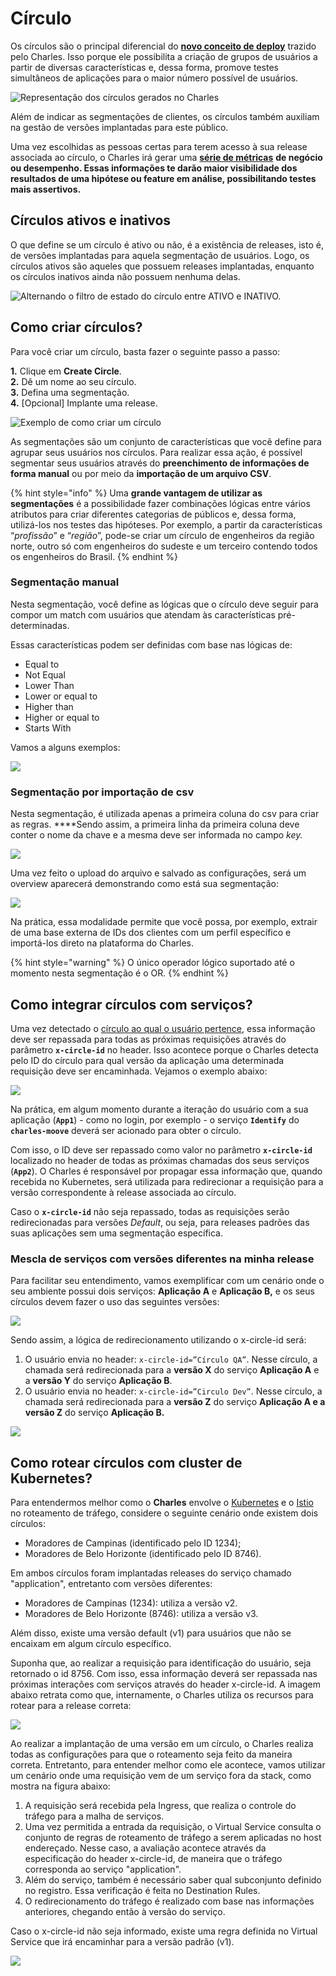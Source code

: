 # Círculo

Os círculos são o principal diferencial do [**novo conceito de deploy**](https://meet.google.com/linkredirect?authuser=0&dest=https%3A%2F%2Fdocs.charlescd.io%2Ffaq-1%2Fconceito-de-deploy-em-circulos) trazido pelo Charles. Isso porque ele possibilita a criação de grupos de usuários a partir de diversas características e, dessa forma, promove testes simultâneos de aplicações para o maior número possível de usuários.

![Representa&#xE7;&#xE3;o dos c&#xED;rculos gerados no Charles](../.gitbook/assets/circles_bg_white.jpg)

Além de indicar as segmentações de clientes, os círculos também auxiliam na gestão de versões implantadas para este público.

Uma vez escolhidas as pessoas certas para terem acesso à sua release associada ao círculo, o Charles irá gerar uma [**série de métricas**](https://meet.google.com/linkredirect?authuser=0&dest=https%3A%2F%2Fdocs.charlescd.io%2Freferencia-1%2Fmetricas) ****de negócio ou desempenho. Essas informações te darão maior visibilidade dos resultados de uma hipótese ou feature em análise, possibilitando testes mais assertivos**.**

## Círculos ativos e inativos

O que define se um círculo é ativo ou não, é a existência de releases, isto é, de versões implantadas para aquela segmentação de usuários. Logo, os círculos ativos são aqueles que possuem releases implantadas, enquanto os círculos inativos ainda não possuem nenhuma delas.

![Alternando o filtro de estado do c&#xED;rculo entre ATIVO e INATIVO.](../.gitbook/assets/chrome-capture-2-.gif)

## Como criar círculos?

Para você criar um círculo, basta fazer o seguinte passo a passo:

**1.** Clique em **Create Circle**.  
**2.** Dê um nome ao seu círculo.  
**3.** Defina uma segmentação.  
**4.** \[Opcional\] Implante uma release.

![Exemplo de como criar um c&#xED;rculo](../.gitbook/assets/criar-circulo.gif)

As segmentações são um conjunto de características que você define para agrupar seus usuários nos círculos. Para realizar essa ação, é possível segmentar seus usuários através do **preenchimento de informações de forma manual** ou por meio da **importação de um arquivo CSV**.

{% hint style="info" %}
Uma **grande vantagem de utilizar as segmentações** é a possibilidade fazer combinações lógicas entre vários atributos para criar diferentes categorias de públicos e, dessa forma, utilizá-los nos testes das hipóteses. Por exemplo, a partir da características “_profissão_” e “_região_”, pode-se criar um círculo de engenheiros da região norte, outro só com engenheiros do sudeste e um terceiro contendo todos os engenheiros do Brasil.
{% endhint %}

### **Segmentação manual**

Nesta segmentação, você define as lógicas que o círculo deve seguir para compor um match com usuários que atendam às características pré-determinadas.

Essas características podem ser definidas com base nas lógicas de:

* Equal to
* Not Equal
* Lower Than
* Lower or equal to
* Higher than
* Higher or equal to
* Starts With

Vamos a alguns exemplos:

![](../.gitbook/assets/chrome-capture-1-.jpg)

### **Segmentação por importação de csv**

Nesta segmentação, é utilizada apenas a primeira coluna do csv para criar as regras. ****Sendo assim, a primeira linha da primeira coluna deve conter o nome da chave e a mesma deve ser informada no campo _key._

![](../.gitbook/assets/image%20%282%29.png)

Uma vez feito o upload do arquivo e salvado as configurações, será um overview aparecerá demonstrando como está sua segmentação:

![](../.gitbook/assets/image%20%281%29.png)

Na prática, essa modalidade permite que você possa, por exemplo, extrair de uma base externa de IDs dos clientes com um perfil específico e importá-los direto na plataforma do Charles. 

{% hint style="warning" %}
O único operador lógico suportado até o momento nesta segmentação é o OR.
{% endhint %}

## Como integrar círculos com serviços?

Uma vez detectado o [círculo ao qual o usuário pertence](https://app.gitbook.com/@zup-products/s/charles/v/v1.6/circulos/como-identificar-os-circulos), essa informação deve ser repassada para todas as próximas requisições através do parâmetro **`x-circle-id`** no header. Isso acontece porque o Charles detecta pelo ID do círculo para qual versão da aplicação uma determinada requisição deve ser encaminhada. Vejamos o exemplo abaixo:

![](../.gitbook/assets/17.png)

Na prática, em algum momento durante a iteração do usuário com a sua aplicação \(**`App1`**\) - como no login, por exemplo - o serviço **`Identify`** do **`charles-moove`** deverá ser acionado para obter o círculo.

Com isso, o ID deve ser repassado como valor no parâmetro **`x-circle-id`** localizado no header de todas as próximas chamadas dos seus serviços \(**`App2`**\). O Charles é responsável por propagar essa informação que, quando recebida no Kubernetes, será utilizada para redirecionar a requisição para a versão correspondente à release associada ao círculo.

Caso o **`x-circle-id`** não seja repassado, todas as requisições serão redirecionadas para versões _Default_, ou seja, para releases padrões das suas aplicações sem uma segmentação específica.

### **Mescla de serviços com versões diferentes na minha release**

Para facilitar seu entendimento, vamos exemplificar com um cenário onde o seu ambiente possui dois serviços: **Aplicação A** e **Aplicação B,** e os seus círculos devem fazer o uso das seguintes versões:

![](../.gitbook/assets/18.png)

Sendo assim, a lógica de redirecionamento utilizando o x-circle-id será:

1. O usuário envia no header: `x-circle-id=”Círculo QA”`. Nesse círculo, a chamada será redirecionada para a **versão X** do serviço **Aplicação A** e a **versão Y** do serviço **Aplicação B**. 
2. O usuário envia no header: `x-circle-id=”Circulo Dev”`. Nesse círculo, a chamada será redirecionada para a **versão Z** do serviço **Aplicação A e a versão Z** do serviço **Aplicação B.**

![](../.gitbook/assets/19.png)

## Como rotear círculos com cluster de Kubernetes?

Para entendermos melhor como o **Charles** envolve o [Kubernetes](https://kubernetes.io/docs/home/) e o [Istio](https://istio.io/docs/) no roteamento de tráfego, considere o seguinte cenário onde existem dois círculos:

* Moradores de Campinas \(identificado pelo ID 1234\);
* Moradores de Belo Horizonte \(identificado pelo ID 8746\).

Em ambos círculos foram implantadas releases do serviço chamado "application", entretanto com versões diferentes:

* Moradores de Campinas \(1234\): utiliza a versão v2.
* Moradores de Belo Horizonte \(8746\): utiliza a versão v3.

Além disso, existe uma versão default \(v1\) para usuários que não se encaixam em algum círculo específico.

Suponha que, ao realizar a requisição para identificação do usuário, seja retornado o id 8756. Com isso, essa informação deverá ser repassada nas próximas interações com serviços através do header x-circle-id. A imagem abaixo retrata como que, internamente, o Charles utiliza os recursos para rotear para a release correta:

![](../.gitbook/assets/20%20%281%29.png)

Ao realizar a implantação de uma versão em um círculo, o Charles realiza todas as configurações para que o roteamento seja feito da maneira correta. Entretanto, para entender melhor como ele acontece, vamos utilizar um cenário onde uma requisição vem de um serviço fora da stack, como mostra na figura abaixo:

1. A requisição será recebida pela Ingress, que realiza o controle do tráfego para a malha de serviços.  
2. Uma vez permitida a entrada da requisição, o Virtual Service consulta o conjunto de regras de roteamento de tráfego a serem aplicadas no host endereçado. Nesse caso, a avaliação acontece através da especificação do header x-circle-id, de maneira que o tráfego corresponda ao serviço "application".  
3. Além do serviço, também é necessário saber qual subconjunto definido no registro. Essa verificação é feita no Destination Rules.  
4. O redirecionamento do tráfego é realizado com base nas informações anteriores, chegando então à versão do serviço.  

Caso o x-circle-id não seja informado, existe uma regra definida no Virtual Service que irá encaminhar para a versão padrão \(v1\).

![](https://lh3.googleusercontent.com/lDpIwX99uSkIyT08s5R5d5wakyTpDjgc2NUmERB2M5HK2QVSXRsitpB5QXyMHTGUXtXGgG5Ib4xCO2WW1rn2Rhf5Jihuc7vZKT4A_5GLImUtwkS3fBw1EqbGafbIQgIKyQHLz_1t)

